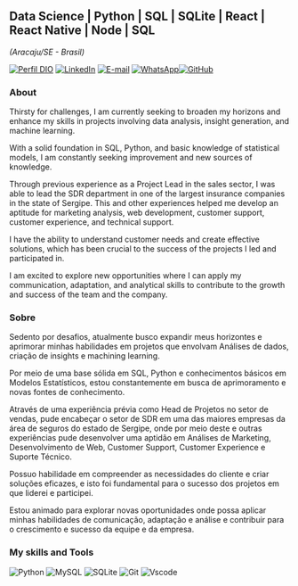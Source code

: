 ## Data Science | Python | SQL | SQLite | React | React Native | Node | SQL
*(Aracaju/SE - Brasil)*

[![Perfil DIO](https://img.shields.io/badge/-Meu%20Perfil%20na%20DIO-0077B5?style=for-the-badge&logo=gitbook&logoColor=white)](https://www.dio.me/users/gnuness369)
[![LinkedIn](https://img.shields.io/badge/linkedin-%230077B5.svg?style=for-the-badge&logo=linkedin&logoColor=white)](https://www.linkedin.com/in/gabrielnvasconcelos/)
[![E-mail](https://img.shields.io/badge/-Email-0077B5?style=for-the-badge&logo=microsoft-outlook&logoColor=white)](mailto:gnuness369@gmail.com)
[![WhatsApp](https://img.shields.io/badge/WhatsApp-0077B5?style=for-the-badge&logo=whatsapp&logoColor=white)](https://wa.me/55+79+998427221)[![GitHub](https://img.shields.io/badge/GitHub-0077B5?style=for-the-badge&logo=github&logoColor=white)](https://github.com/GabrielVasconcelos1)


### About
  
Thirsty for challenges, I am currently seeking to broaden my horizons and enhance my skills in projects involving data analysis, insight generation, and machine learning.

With a solid foundation in SQL, Python, and basic knowledge of statistical models, I am constantly seeking improvement and new sources of knowledge.

Through previous experience as a Project Lead in the sales sector, I was able to lead the SDR department in one of the largest insurance companies in the state of Sergipe. This and other experiences helped me develop an aptitude for marketing analysis, web development, customer support, customer experience, and technical support.

I have the ability to understand customer needs and create effective solutions, which has been crucial to the success of the projects I led and participated in.

I am excited to explore new opportunities where I can apply my communication, adaptation, and analytical skills to contribute to the growth and success of the team and the company.

###  Sobre

Sedento por desafios, atualmente busco expandir meus horizontes e aprimorar minhas habilidades em projetos que envolvam Análises de dados, criação de insights e machining learning.
 
Por meio de uma base sólida em SQL, Python e conhecimentos básicos em Modelos Estatísticos, estou constantemente em busca de aprimoramento e novas fontes de conhecimento.
 
Através de uma experiência prévia como Head de Projetos no setor de vendas, pude encabeçar o setor de SDR em uma das maiores empresas da área de seguros do estado de Sergipe, onde por meio deste e outras experiências pude desenvolver uma aptidão em Análises de Marketing, Desenvolvimento de Web, Customer Support, Customer Experience e Suporte Técnico.

Possuo habilidade em compreender as necessidades do cliente e criar soluções eficazes, e isto foi fundamental para o sucesso dos projetos em que liderei e participei. 
 
Estou animado para explorar novas oportunidades onde possa aplicar minhas habilidades de comunicação, adaptação e análise e contribuir para o crescimento e sucesso da equipe e da empresa.

### My skills and Tools

![Python](https://img.shields.io/badge/python-3670A0?style=for-the-badge&logo=python&logoColor=ffdd54)
![MySQL](https://img.shields.io/badge/MySQL-00000F?style=for-the-badge&logo=mysql&logoColor=white)
![SQLite](https://img.shields.io/badge/SQLite-000?style=for-the-badge&logo=sqlite&logoColor=07405E)
![Git](https://img.shields.io/badge/GIT-E44C30?style=for-the-badge&logo=git&logoColor=white)
![Vscode](https://img.shields.io/badge/Vscode-007ACC?style=for-the-badge&logo=visual-studio-code&logoColor=white)

